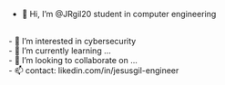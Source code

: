 - 👋 Hi, I’m @JRgil20 student in computer engineering
<br>
- 👀 I’m interested in cybersecurity
<br>
- 🌱 I’m currently learning ...
<br>
- 💞️ I’m looking to collaborate on ...
<br>
- 📫 contact:
 likedin.com/in/jesusgil-engineer

<!---
Jrgil20ucab/Jrgil20ucab is a ✨ special ✨ repository because its `README.md` (this file) appears on your GitHub profile.
You can click the Preview link to take a look at your changes.
--->
